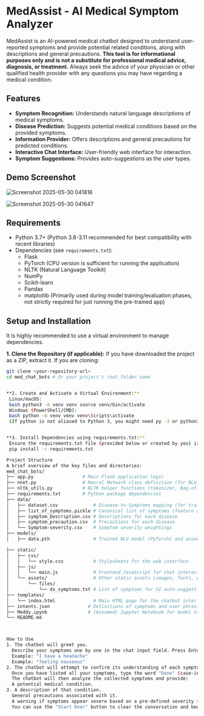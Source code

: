# MedAssist - AI Medical Symptom Analyzer

MedAssist is an AI-powered medical chatbot designed to understand user-reported symptoms and provide potential related conditions, along with descriptions and general precautions. **This tool is for informational purposes only and is not a substitute for professional medical advice, diagnosis, or treatment.** Always seek the advice of your physician or other qualified health provider with any questions you may have regarding a medical condition.

## Features

*   **Symptom Recognition:** Understands natural language descriptions of medical symptoms.
*   **Disease Prediction:** Suggests potential medical conditions based on the provided symptoms.
*   **Information Provider:** Offers descriptions and general precautions for predicted conditions.
*   **Interactive Chat Interface:** User-friendly web interface for interaction.
*   **Symptom Suggestions:** Provides auto-suggestions as the user types.

## Demo Screenshot
![Screenshot 2025-05-30 041816](https://github.com/user-attachments/assets/c5a0d01c-229d-4ba2-b0f1-b02ca707233a)

![Screenshot 2025-05-30 041647](https://github.com/user-attachments/assets/28fee51a-bf30-40d2-92cb-0b8b68279b85)

## Requirements

*   Python 3.7+ (Python 3.8-3.11 recommended for best compatibility with recent libraries)
*   Dependencies (see `requirements.txt`):
    *   Flask
    *   PyTorch (CPU version is sufficient for running the application)
    *   NLTK (Natural Language Toolkit)
    *   NumPy
    *   Scikit-learn
    *   Pandas
    *   matplotlib (Primarily used during model training/evaluation phases, not strictly required for just running the pre-trained app)

## Setup and Installation

It is highly recommended to use a virtual environment to manage dependencies.

**1. Clone the Repository (if applicable):**
   If you have downloaded the project as a ZIP, extract it. If you are cloning:
   ```bash
   git clone <your-repository-url>
   cd med_chat_bots # Or your project's root folder name


**2. Create and Activate a Virtual Environment:**
    Linux/macOS:
    bash python3 -m venv venv source venv/bin/activate
    Windows (PowerShell/CMD):
    bash python -m venv venv venv\Scripts\activate
    (If python is not aliased to Python 3, you might need py -3 or python3 for creating the venv)   


**3. Install Dependencies using requirements.txt:**
    Ensure the requirements.txt file (provided below or created by you) is present in the root of your project. Then, in your activated virtual environment, run:
    pip install -r requirements.txt

Project Structure
A brief overview of the key files and directories:
med_chat_bots/
├── app.py                  # Main Flask application logic
├── nnet.py                 # Neural Network class definition (for NLU)
├── nltk_utils.py           # NLTK helper functions (tokenizer, Bag-of-Words)
├── requirements.txt        # Python package dependencies
├── data/
│   ├── dataset.csv             # Disease-to-Symptoms mapping (for training prediction model)
│   ├── list_of_symptoms.pickle # Canonical list of symptoms (feature order for prediction model)
│   ├── symptom_Description.csv # Descriptions for each disease
│   ├── symptom_precaution.csv  # Precautions for each disease
│   └── Symptom-severity.csv    # Symptom severity weightings
├── models/
│   ├── data.pth                # Trained NLU model (PyTorch) and associated data (vocabulary, tags)
 
├── static/
│   ├── css/
│   │   └── style.css           # Stylesheets for the web interface
│   ├── js/
│   │   └── main.js             # Frontend JavaScript for chat interaction and UI
│   └── assets/                 # Other static assets (images, fonts, etc.)
│       └── files/
│           └── ds_symptoms.txt # List of symptoms for UI auto-suggestions (display purposes)
├── templates/
│   └── index.html              # Main HTML page for the chatbot interface
├── intents.json              # Definitions of symptoms and user phrasing patterns (training data for NLU model)
├── Meddy.ipynb               # (Assumed) Jupyter Notebook for model training/data exploration
└── README.md     



How to Use
 1. The chatbot will greet you.
     Describe your symptoms one by one in the chat input field. Press Enter or click the send button.
     Example: "I have a headache"
     Example: "feeling nauseous"
 2. The chatbot will attempt to confirm its understanding of each symptom. This identified symptom is added to a list for the current session.
     Once you have listed all your symptoms, type the word "Done" (case-insensitive) as a separate message and send it.
     The chatbot will then analyze the collected symptoms and provide:
     A potential medical condition.
 3. A description of that condition.
     General precautions associated with it.
     A warning if symptoms appear severe based on a pre-defined severity score.
     You can use the "Start Over" button to clear the conversation and begin a new consultation. This will also clear any symptoms collected on the server for your session.
